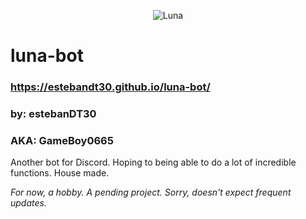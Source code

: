<p align="center">
	<img src="https://raw.githubusercontent.com/estebanDT30/luna-bot/master/docs/assets/media/img/luna-bot_cover.jpg" alt="Luna" />
</p>

# luna-bot
### https://estebandt30.github.io/luna-bot/

### by: estebanDT30
### AKA: GameBoy0665

Another bot for Discord. Hoping to being able to do a lot of incredible functions. House made.

*For now, a hobby. A pending project. Sorry, doesn't expect frequent updates.*